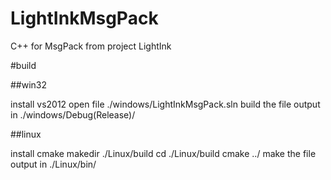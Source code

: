# LightInkMsgPack
C++ for MsgPack from project LightInk


#build


##win32

install vs2012
open file ./windows/LightInkMsgPack.sln
build
the file output in ./windows/Debug(Release)/

##linux

install cmake
makedir ./Linux/build
cd ./Linux/build
cmake ../
make
the file output in ./Linux/bin/

